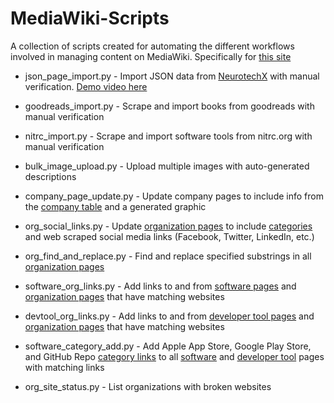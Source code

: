 # MediaWiki-Scripts
A collection of scripts created for automating the different workflows involved in managing content on MediaWiki. Specifically for [this site](https://bciwiki.org)


* json_page_import.py - Import JSON data from [NeurotechX](https://neurotechx.com/neurotech-ecosystem/) with manual verification. [Demo video here](https://drive.google.com/file/d/1he-GLCO5Wxq96iiPljpCqNO3G75q4YGm/view?usp=sharing)

* goodreads_import.py - Scrape and import books from goodreads with manual verification

* nitrc_import.py - Scrape and import software tools from nitrc.org with manual verification

* bulk_image_upload.py - Upload multiple images with auto-generated descriptions

* company_page_update.py - Update company pages to include info from the [company table](https://bciwiki.org/index.php/Category:Companies) and a generated graphic

* org_social_links.py - Update [organization pages](https://bciwiki.org/index.php/Category:Organizations) to include [categories](https://www.mediawiki.org/wiki/Help:Categories) and web scraped social media links (Facebook, Twitter, LinkedIn, etc.)

* org_find_and_replace.py - Find and replace specified substrings in all [organization pages](https://bciwiki.org/index.php/Category:Organizations)

* software_org_links.py - Add links to and from [software pages](https://bciwiki.org/index.php/Category:Software) and [organization pages](https://bciwiki.org/index.php/Category:Organizations) that have matching websites

* devtool_org_links.py - Add links to and from [developer tool pages](https://bciwiki.org/index.php/Category:Developer_Tools) and [organization pages](https://bciwiki.org/index.php/Category:Organizations) that have matching websites

* software_category_add.py - Add Apple App Store, Google Play Store, and GitHub Repo [category links](https://www.mediawiki.org/wiki/Help:Categories) to all [software](https://bciwiki.org/index.php/Category:Software) and [developer tool](https://bciwiki.org/index.php/Category:Developer_Tools) pages with matching links

* org_site_status.py - List organizations with broken websites
